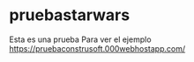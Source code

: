 # pruebastarwars
Esta es una prueba
Para ver el ejemplo https://pruebaconstrusoft.000webhostapp.com/
